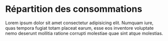 # Répartition des consommations

Lorem ipsum dolor sit amet consectetur adipisicing elit. Numquam iure,
quas tempora fugiat totam placeat earum, esse eos inventore voluptate
nemo deserunt mollitia ratione corrupti molestiae quae sint atque
molestias.
